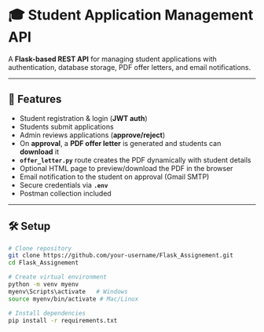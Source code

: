 # 🎓 Student Application Management API

A **Flask-based REST API** for managing student applications with authentication, database storage, PDF offer letters, and email notifications.

---

## 🚀 Features
- Student registration & login (**JWT auth**)
- Students submit applications
- Admin reviews applications (**approve/reject**)
- On **approval**, a **PDF offer letter** is generated and students can **download** it
- **`offer_letter.py`** route creates the PDF dynamically with student details
- Optional HTML page to preview/download the PDF in the browser
- Email notification to the student on approval (Gmail SMTP)
- Secure credentials via **`.env`**
- Postman collection included

---

## 🛠️ Setup

```bash
# Clone repository
git clone https://github.com/your-username/Flask_Assignement.git
cd Flask_Assignement

# Create virtual environment
python -m venv myenv
myenv\Scripts\activate   # Windows
source myenv/bin/activate # Mac/Linux

# Install dependencies
pip install -r requirements.txt
